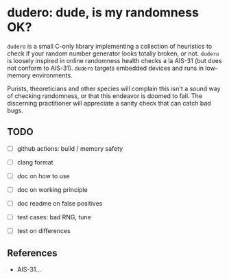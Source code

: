 # dudero: dude, is my randomness OK?

`dudero` is a small C-only library implementing a collection of heuristics to check if your random number generator looks totally broken, or not. `dudero` is loosely inspired in online randomness health checks a la AIS-31 (but does not conform to AIS-31). `dudero` targets embedded devices and runs in low-memory environments.

Purists, theoreticians and other species will complain this isn't a sound way of checking randomness, or that this endeavor is doomed to fail. The discerning practitioner will appreciate a sanity check that can catch bad bugs.

## TODO

- [ ] github actions: build / memory safety
- [ ] clang format
- [ ] doc on how to use
- [ ] doc on working principle
- [ ] doc readme on false positives
- [ ] test cases: bad RNG, tune
- [ ] test on differences


## References 

- AIS-31...

